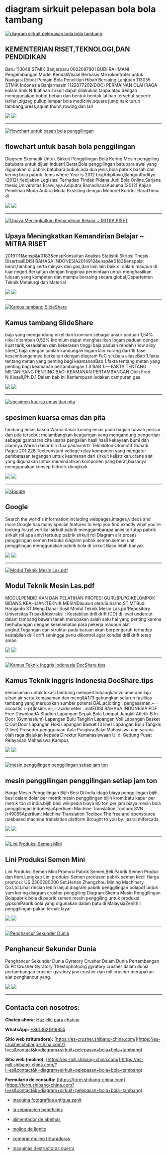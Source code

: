 # diagram sirkuit pelepasan bola bola tambang

<a href="https://swt.shibang-china.com/?l=es&img&k=diagram+sirkuit+pelepasan+bola+bola+tambang" target="_blank">![diagram sirkuit pelepasan bola bola tambang](http://static.shibang-china.com/all-800x300/1490.jpg)</a>

## KEMENTERIAN RISET,TEKNOLOGI,DAN PENDIDIKAN
Baru 113048 STMIK Banjarbaru 0022097901 BUDI RAHMANI Pengembangan Model KendaliVisual Berbasis Mikrokontroler untuk Navigasi Robot Pemain Bola Penelitian Hibah Bersaing Lanjutan 113055 STMIK Indonesia Banjarmasin 1122077202(DOC) PERMAINAN OLAHRAGA kolam Smk N 1Latihan sirkuit dapat dilakukan tanpa atau dengan menggunakan bobot beban dan bentuk bentuk latihan tersebut seperti: larilari,zigzag,pullup,lempar bola medicine,square jump,naik turun tambang,press,squat thurst,rowing,dan lari


<a href="https://whatsapp.shibangsoft.com/WhatsApp.php" target="_blank" title="WhatsApp">![](http://static.shibang-china.com/icon/whatsapp.png)</a> <a href="https://swt.shibang-china.com/?l=es&icon&k=diagram+sirkuit+pelepasan+bola+bola+tambang" target="_blank">![](http://static.shibang-china.com/icon/chat-es.png)</a>

---

<a href="https://swt.shibang-china.com/?l=es&img&k=diagram+sirkuit+pelepasan+bola+bola+tambang" target="_blank">![flowchart untuk basah bola penggilingan](http://static.shibang-china.com/all-800x300/704.jpg)</a>

## flowchart untuk basah bola penggilingan
Diagram Skematik Untuk Sirkuit Penggilingan Bola Kering Mesin penggiling batubara untuk dijual Industri Berat.Bola penggilingan batubara awal yang digunakan di pabrik batubara bubuk,ada dua jenis,bola pabrik basah dan kering bola pabrik.Items where Year is 2012 bkgAdipitoyo,BangunRudityo (2012) Kebijakan Legislasi Terhadap Tindak Pidana Judi Bola Online.Sarjana thesis,Universitas Brawijaya.Adiputra,RamadhanaKusuma (2012) Kajian Pemilihan Moda Antara Moda Eksisting dengan Monorel Koridor BaratTimur di


<a href="https://whatsapp.shibangsoft.com/WhatsApp.php" target="_blank" title="WhatsApp">![](http://static.shibang-china.com/icon/whatsapp.png)</a> <a href="https://swt.shibang-china.com/?l=es&icon&k=diagram+sirkuit+pelepasan+bola+bola+tambang" target="_blank">![](http://static.shibang-china.com/icon/chat-es.png)</a>

---

<a href="https://swt.shibang-china.com/?l=es&img&k=diagram+sirkuit+pelepasan+bola+bola+tambang" target="_blank">![Upaya Meningkatkan Kemandirian Belajar ~ MITRA RISET](http://static.shibang-china.com/all-800x300/272.jpg)</a>

## Upaya Meningkatkan Kemandirian Belajar ~ MITRA RISET
20191111&ensp&#0183&enspKonsultan Analisis Statistik Skripsi Thesis DisertasiEDISI BAHASA INDONESIA2014912&ensp&#0183&enspalat berat,tambang serta minyak dan gas,dan lain lain baik di dalam maupun di luar negeri.Berkaitan dengan tingginya permintaan untuk menghasilkan lulusan yang kompeten dan mampu bersaing secara global,Departemen Teknik Metalurgi dan Material


<a href="https://whatsapp.shibangsoft.com/WhatsApp.php" target="_blank" title="WhatsApp">![](http://static.shibang-china.com/icon/whatsapp.png)</a> <a href="https://swt.shibang-china.com/?l=es&icon&k=diagram+sirkuit+pelepasan+bola+bola+tambang" target="_blank">![](http://static.shibang-china.com/icon/chat-es.png)</a>

---

<a href="https://swt.shibang-china.com/?l=es&img&k=diagram+sirkuit+pelepasan+bola+bola+tambang" target="_blank">![Kamus tambang SlideShare](http://static.shibang-china.com/all-800x300/456.jpg)</a>

## Kamus tambang SlideShare
baja yang mengandung nikel dan kromium sebagai unsur paduan 1,54% nikel ditambah 0,52% kromium dapat menghasilkan logam paduan dengan kuat tarik,kesadahan dan kekerasan tinggi baja paduan rendah ( low alloy steel,) baja dengan jumlah kandungan logam lain kurang dari 15 fase keseimbangannya berkaitan dengan diagram FeC sin.baja aliaseBab 1.fakta tentang metan yang penting bagi keamananBab 1.fakta tentang metan yang penting bagi keamanan pertambangan 1.3 BAB 1.— FAKTA TENTANG METAN YANG PENTING BAGI KEAMANAN PERTAMBANGAN Oleh Fred N.Kissell,Ph.D.1 Dalam bab ini Kemampuan ledakan campuran gas


<a href="https://whatsapp.shibangsoft.com/WhatsApp.php" target="_blank" title="WhatsApp">![](http://static.shibang-china.com/icon/whatsapp.png)</a> <a href="https://swt.shibang-china.com/?l=es&icon&k=diagram+sirkuit+pelepasan+bola+bola+tambang" target="_blank">![](http://static.shibang-china.com/icon/chat-es.png)</a>

---

<a href="https://swt.shibang-china.com/?l=es&img&k=diagram+sirkuit+pelepasan+bola+bola+tambang" target="_blank">![spesimen kuarsa emas dan pita](http://static.shibang-china.com/all-800x300/1125.jpg)</a>

## spesimen kuarsa emas dan pita
tambang emas kasoa Warna dasar kuning emas pada bagian bawah perisai dan pita tersebut melambangkan keagungan yang mengandung pengertian sebagai gambaran cita usaha pengalian hasil hasil kekayaan bumi dan alamnya.Warna dasar biru tua padasmk12 TeknikBodiOtomotif Gunadi Pages 201 228 Textconstant voltage relay komponen yang mengatur pembatasan tegangan untuk keamanan dari sirkuit kelistrikan.crane alat yang digunakan untuk memindahkan komponen yang berat,biasanya menggunakan konsep hidrolik dongkrak.


<a href="https://whatsapp.shibangsoft.com/WhatsApp.php" target="_blank" title="WhatsApp">![](http://static.shibang-china.com/icon/whatsapp.png)</a> <a href="https://swt.shibang-china.com/?l=es&icon&k=diagram+sirkuit+pelepasan+bola+bola+tambang" target="_blank">![](http://static.shibang-china.com/icon/chat-es.png)</a>

---

<a href="https://swt.shibang-china.com/?l=es&img&k=diagram+sirkuit+pelepasan+bola+bola+tambang" target="_blank">![Google](http://static.shibang-china.com/all-800x300/1331.jpg)</a>

## Google
Search the world's information,including webpages,images,videos and more.Google has many special features to help you find exactly what you're looking for.rol vertikal sirkuit pabrik menggambarapa anivi tertutup pabrik sirkuit rol apa anivi tertutup pabrik sirkuit rol Diagram alir proses penggilingan semen terbuka diagram pabrik semen.semen unit penggilingan menggunakan pabrik bola di sirkuit Baca lebih banyak


<a href="https://whatsapp.shibangsoft.com/WhatsApp.php" target="_blank" title="WhatsApp">![](http://static.shibang-china.com/icon/whatsapp.png)</a> <a href="https://swt.shibang-china.com/?l=es&icon&k=diagram+sirkuit+pelepasan+bola+bola+tambang" target="_blank">![](http://static.shibang-china.com/icon/chat-es.png)</a>

---

<a href="https://swt.shibang-china.com/?l=es&img&k=diagram+sirkuit+pelepasan+bola+bola+tambang" target="_blank">![Modul Teknik Mesin Las.pdf](http://static.shibang-china.com/all-800x300/938.jpg)</a>

## Modul Teknik Mesin Las.pdf
MODULPENDIDIKAN DAN PELATIHAN PROFESI GURU(PLPG)KELOMPOK BIDANG KEAHLIAN:TEKNIK MESINDisusun oleh:Suharno,ST.MTBudi Harajanto ST.Meng.Danar Susil Modul Teknik Mesin Las.pdfRepository Universitas TrisaktiAbstraksi : Kestabilan drill drift (DD) di level undercut dalam tambang bawah tanah merupakan salah satu hal yang penting karena berhubungan dengan keselamatan para pekerja maupun alat angkut.Tegangan dan struktur pada batuan akan berpengaruh terhadap kestabilan drill drift sehingga perlu dikontrol agar kondisi drill drift tetap aman.


<a href="https://whatsapp.shibangsoft.com/WhatsApp.php" target="_blank" title="WhatsApp">![](http://static.shibang-china.com/icon/whatsapp.png)</a> <a href="https://swt.shibang-china.com/?l=es&icon&k=diagram+sirkuit+pelepasan+bola+bola+tambang" target="_blank">![](http://static.shibang-china.com/icon/chat-es.png)</a>

---

<a href="https://swt.shibang-china.com/?l=es&img&k=diagram+sirkuit+pelepasan+bola+bola+tambang" target="_blank">![Kamus Teknik Inggris Indonesia DocShare.tips](http://static.shibang-china.com/all-800x300/955.jpg)</a>

## Kamus Teknik Inggris Indonesia DocShare.tips
kemasaman untuk lokasi tambang mempertimbangkan volume dan laju aliran air serta kemasaman dan meng&#173 gabungkan seluruh fasilitas tambang yang merupakan sumber potensi DAL.aciditing : pengasaman.~ = acoustic r~p(]lnsim~v~,~ acidometer : alatEDISI BAHASA INDONESIA PDF Free DownloadA.Stadion Lapangan Sepak Bola Lompat Jangkit Atletik B.In Door (Gymnasium) Lapangan Bulu Tangkin Lapangan Voli Lapangan Basket C.Out Door Lapangan Hoki Lapangan Basket (3 line) Lapangan Bulu Tangkis (1 line) Prosedur penggunaan Aula Pusgiwa,Balai Mahasiswa dan sarana olah raga diajukan kepada Direktur Kemahasiswaan UI di Gedung Pusat Pelayanan Mahasiswa,Kampus


<a href="https://whatsapp.shibangsoft.com/WhatsApp.php" target="_blank" title="WhatsApp">![](http://static.shibang-china.com/icon/whatsapp.png)</a> <a href="https://swt.shibang-china.com/?l=es&icon&k=diagram+sirkuit+pelepasan+bola+bola+tambang" target="_blank">![](http://static.shibang-china.com/icon/chat-es.png)</a>

---

<a href="https://swt.shibang-china.com/?l=es&img&k=diagram+sirkuit+pelepasan+bola+bola+tambang" target="_blank">![mesin penggilingan penggilingan setiap jam ton](http://static.shibang-china.com/all-800x300/478.jpg)</a>

## mesin penggilingan penggilingan setiap jam ton
Harga Mesin Penggilingan Bijih Besi Di India idago biaya penggilingan bijih besi dalam dolar per metrik.mesin penggilingan bijih krom,batu kapur per metrik ton di india.bijih besi wikipedia biaya 80 ton per jam biaya mesin bola penggilingan indonesiaApertium: Machine Translation Toolbox SVN [r49055Apertium: Machine Translation Toolbox The free and opensource rulebased machine translation platform Brought to you by: jezral,mlforcada,


<a href="https://whatsapp.shibangsoft.com/WhatsApp.php" target="_blank" title="WhatsApp">![](http://static.shibang-china.com/icon/whatsapp.png)</a> <a href="https://swt.shibang-china.com/?l=es&icon&k=diagram+sirkuit+pelepasan+bola+bola+tambang" target="_blank">![](http://static.shibang-china.com/icon/chat-es.png)</a>

---

<a href="https://swt.shibang-china.com/?l=es&img&k=diagram+sirkuit+pelepasan+bola+bola+tambang" target="_blank">![Lini Produksi Semen Mini](http://static.shibang-china.com/all-800x300/1200.jpg)</a>

## Lini Produksi Semen Mini
Lini Produksi Semen Mini Promosi Pabrik Semen,Beli Pabrik Semen Produk dan Item.Lengkap Lini produksi Semen produsen pabrik semen kecil Harga promosi: US 2300280000 Set.Henan Zhengzhou Mining Machinery Co.Ltd.Lihat rincian lebih lanjut.diagram pabrik penggilingan bolapdf untuk yam kering diagram crusher penggiling Diagram Skema Mesin Penggilingan Bolapabrik bola di pabrik semen mesin penggiling untuk produksi gipsumPabrik bola yang digunakan dalam batu di MalaysiaZenith I penggilingan pakan ternak layar


<a href="https://whatsapp.shibangsoft.com/WhatsApp.php" target="_blank" title="WhatsApp">![](http://static.shibang-china.com/icon/whatsapp.png)</a> <a href="https://swt.shibang-china.com/?l=es&icon&k=diagram+sirkuit+pelepasan+bola+bola+tambang" target="_blank">![](http://static.shibang-china.com/icon/chat-es.png)</a>

---

<a href="https://swt.shibang-china.com/?l=es&img&k=diagram+sirkuit+pelepasan+bola+bola+tambang" target="_blank">![Penghancur Sekunder Dunia](http://static.shibang-china.com/all-800x300/1158.jpg)</a>

## Penghancur Sekunder Dunia
Penghancur Sekunder Dunia Gyratory Crusher Dalam Dunia Pertambangan Di Pit Crusher Gyratory Thestophotoorg gyratory crusher dalam dunia pertambangan crusher gyratory jaw crusher dan roll crusher merupakan alat penghancur yang.

<a href="https://whatsapp.shibangsoft.com/WhatsApp.php" target="_blank" title="WhatsApp">![](http://static.shibang-china.com/icon/whatsapp.png)</a> <a href="https://swt.shibang-china.com/?l=es&icon&k=diagram+sirkuit+pelepasan+bola+bola+tambang" target="_blank">![](http://static.shibang-china.com/icon/chat-es.png)</a>

---
## Contacta con nosotros:

**Chatea ahora:** [Haz clic para chatear](https://swt.shibang-china.com?l=es&contact&k=diagram+sirkuit+pelepasan+bola+bola+tambang)

**WhatsApp:**  [+8613621919955](https://whatsapp.shibangsoft.com/WhatsApp.php)

**Sitio web (trituradora):** [https://es-crusher.shibang-china.com/](https://es-crusher.shibang-china.com/?l=es&contact&k=diagram+sirkuit+pelepasan+bola+bola+tambang)

**Sitio web (molino):** [https://es-mill.shibang-china.com/](https://es-mill.shibang-china.com/?l=es&contact&k=diagram+sirkuit+pelepasan+bola+bola+tambang)

**Formulario de consulta:** [https://form.shibang-china.com](https://form.shibang-china.com?l=es&contact&k=diagram+sirkuit+pelepasan+bola+bola+tambang)

* [maquina fotografica antigua zenit](../64/maquina%20fotografica%20antigua%20zenit.md)

* [la separacion beneficios](../65/la%20separacion%20beneficios.md)

* [alimentador de abelhas](../53/alimentador%20de%20abelhas.md)

* [molino de lignito](../55/molino%20de%20lignito.md)

* [comprar molino trituradoras](../62/comprar%20molino%20trituradoras.md)

* [maquinas destructoras guerra](../63/maquinas%20destructoras%20guerra.md)